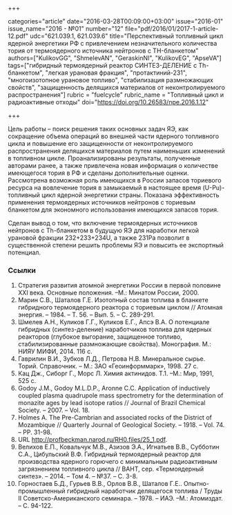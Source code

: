 +++

categories="article"
date="2016-03-28T00:09:00+03:00"
issue="2016-01"
issue_name="2016 - №01"
number="12"
file="pdf/2016/01/2017-1-article-12.pdf"
udc="621.039.1, 621.039.6"
title="Перспективный топливный цикл ядерной энергетики РФ с привлечением незначительного количества тория от термоядерного источника нейтронов с TH-бланкетом"
authors=["KulikovGG", "ShmelevAN", "GeraskinNI", "KulikovEG", "ApseVA"]
tags=["гибридный термоядерный реактор СИНТЕЗ-ДЕЛЕНИЕ с Th-бланкетом", "легкая урановая фракция", "протактиний-231", "многоизотопное урановое топливо", "стабилизация размножающих свойств", "защищенность делящихся материалов от неконтролируемого распространения"]
rubric = "fuelcycle"
rubric_name = "Топливный цикл и радиоактивные отходы"
doi="https://doi.org/10.26583/npe.2016.1.12"

+++

Цель работы – поиск решения таких основных задач ЯЭ, как сокращение объема операций во внешней части ядерного топливного цикла и повышение его защищенности от неконтролируемого распространения делящихся материалов путем наименьших изменений в топливном цикле. Проанализированы результаты, полученные авторами ранее, а также привлечена новая информация о количестве имеющегося тория в РФ и сделаны дополнительные оценки. Рассмотрена возможная роль имеющихся в России запасов ториевого ресурса на вовлечение тория в замыкаемый в настоящее время (U-Pu)-топливный цикл ядерной энергетики страны. Показана эффективность применения термоядерных источников нейтронов с ториевым бланкетом для экономного использования имеющихся запасов тория.

Сделан вывод о том, что включение термоядерных источников нейтронов с Th-бланкетом в будущую ЯЭ для наработки легкой урановой фракции 232+233+234U, а также 231Pa позволит в существенной степени решить проблемы ЯЭ и повысить ее экспортный потенциал.

### Ссылки

1. Стратегия развития атомной энергетики России в первой половине XXI века. Основные положения. –М.: Минатом России, 2000.
2. Марин С.В., Шаталов Г.Е. Изотопный состав топлива в бланкете гибридного термоядерного реактора с ториевым циклом // Атомная энергия. – 1984. – Т. 56. – Вып. 5. – С. 289-291.
3. Шмелев А.Н., Куликов Г.Г., Куликов Е.Г., Апсэ В.А. О потенциале гибридных (синтез-деление) наработчиков топлива для ядерных реакторов (глубокое выгорание, защищенное топливо, стабилизированные размножающие свойства). Монография. М.: НИЯУ МИФИ, 2014. 116 c.
4. Гаврилин В.И., Зубков Л.Д., Петрова Н.В. Минеральное сырье. Торий. Справочник. – М.: ЗАО «Геоинформмарк», 1998. 27 с.
5. Кац Дж., Сиборг Г., Морс Л. Химия актинидов. Т.1. –М.: Мир, 1991, 525 с.
6. Godoy J.M., Godoy M.L.D.P., Aronne C.C. Application of inductively coupled plasma quadrupole mass spectrometry for the determination of monazite ages by lead isotope ratios // Journal of Brazil Chemical Society. – 2007. – Vol. 18.
7. Holmes A. The Pre-Cambrian and associated rocks of the District of Mozambique // Quarterly Journal of Geological Society. – 1918. – Vol. 74. – PP. 31-98.
8. URL http://profbeckman.narod.ru/RH0.files/25_1.pdf.
9. Велихов Е.П., Ковальчук М.В., Азизов Э.А., Игнатьев В.В., Субботин С.А., Цибульский В.Ф. Гибридный термоядерный реактор для производства ядерного горючего с минимальным радиоактивным загрязнением топливного цикла // ВАНТ, сер. «Термоядерный синтез». – 2014. – Том 4. – №37. – С. 3-8.
10. Горностаев Б.Д., Гурьев В.В., Орлов В.В., Шаталов Г.Е.. Опытно-промышленный гибридный наработчик делящегося топлива / Труды II Советско-Американского семинара. – 1978. – ИАЭ. –М.: Атомиздат. – C. 94-122.
